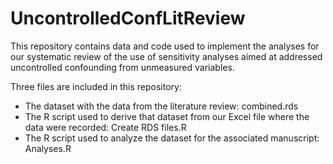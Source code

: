 # UncontrolledConfLitReview
This repository contains data and code used to implement the analyses for our systematic review of the use of sensitivity analyses aimed at addressed uncontrolled confounding from unmeasured variables.

Three files are included in this repository:
- The dataset with the data from the literature review: combined.rds
- The R script used to derive that dataset from our Excel file where the data were recorded: Create RDS files.R
- The R script used to analyze the dataset for the associated manuscript: Analyses.R

  
